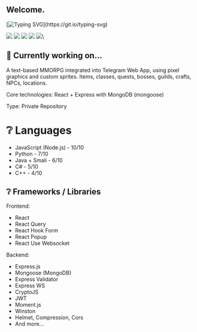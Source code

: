 ## Welcome.

[![Typing SVG](https://readme-typing-svg.herokuapp.com?font=Fira+Code&weight=700&letterSpacing=&duration=2500&pause=5000&repeat=false&width=500&lines=I'm+Denis%2C+NodeJS+backend+developer.)](https://git.io/typing-svg)

![](https://github-profile-summary-cards.vercel.app/api/cards/profile-details?username=KoldaN1&theme=solarized_dark)
![](https://github-profile-summary-cards.vercel.app/api/cards/most-commit-language?username=KoldaN1&theme=solarized_dark)
![](https://github-profile-summary-cards.vercel.app/api/cards/repos-per-language?username=KoldaN1&theme=solarized_dark)
![](https://github-profile-summary-cards.vercel.app/api/cards/stats?username=KoldaN1&theme=solarized_dark)
![](https://github-profile-summary-cards.vercel.app/api/cards/productive-time?username=KoldaN1&theme=solarized_dark)\

## 🔨 Currently working on...

A text-based MMORPG integrated into Telegram Web App, using pixel graphics and custom sprites. Items, classes, quests, bosses, guilds, crafts, NPCs, locations.  

Core technologies: React + Express with MongoDB (mongoose)

Type: Private Repository

# ❔ Languages

- JavaScript (Node.js) - 10/10
- Python - 7/10
- Java + Smali - 6/10
- C# - 5/10
- C++ - 4/10

## ❔ Frameworks / Libraries 

Frontend:
- React
- React Query
- React Hook Form
- React Popup
- React Use Websocket
  
Backend:
- Express.js
- Mongoose (MongoDB)
- Express Validator
- Express WS
- CryptoJS
- JWT
- Moment.js
- Winston
- Helmet, Compression, Cors
- And more...

